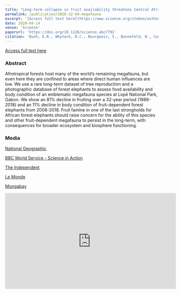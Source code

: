 ```yaml
---
title: "Long-term collapse in fruit availability threatens Central African forest megafauna"
permalink: /publication/2020-12-04-megafauna
excerpt: '[Access full text here](https://www.science.org/stoken/author-tokens/ST-449/full)'
date: 2020-04-14
venue: 'Science'
paperurl: 'https://doi.org/10.1126/science.abc7791'
citation: 'Bush, E.R., Whytock, R.C., Bourgeois, S., Bunnefeld, N., Cardoso, A.W., Dikangadissi, J.T., Dimbonda, P., Dimoto, E., Ndong, J.E., Jeffery, K.J. and Lehmann, D., 2020. Long-term collapse in fruit availability threatens Central African forest megafauna. Science, 370(6521), pp1219-1222'
---
```

  
  [Access full text here](https://www.science.org/stoken/author-tokens/ST-449/full)

### Abstract
Afrotropical forests host many of the world’s remaining megafauna, but even here they are confined to areas where direct human influences are low. We use a rare long-term dataset of tree reproduction and a photographic database of forest elephants to assess food availability and body condition of an emblematic megafauna species at Lopé National Park, Gabon. We show an 81% decline in fruiting over a 32-year period (1986-2018) and an 11% decline in body condition of fruit-dependent forest elephants from 2008-2018. Fruit famine in one of the last strongholds for African forest elephants should raise concern for the ability of this species and other fruit-dependent megafauna to persist in the long-term, with consequences for broader ecosystem and biosphere functioning.


### Media

<script type="text/javascript" src="https://d1bxh8uas1mnw7.cloudfront.net/assets/embed.js"></script><div data-badge-details="right" data-badge-type="medium-donut" data-doi=" 	10.1126/science.abc7791" data-hide-no-mentions="true" class="altmetric-embed"></div>

[National Geographic](https://www.nationalgeographic.com/magazine/article/gabon-forest-elephants-refuge-feature)

[BBC World Service - Science in Action](https://www.bbc.co.uk/sounds/play/w3cszh0x)

[The Independent](https://www.independent.co.uk/environment/stop-illegal-wildlife-trade-elephants-starving-climate-crisis-causes-africa-s-largest-rainforest-wither-and-die-b582490.html)

[Le Monde](https://www.lemonde.fr/afrique/article/2020/10/01/en-afrique-centrale-le-rechauffement-climatique-affame-les-elephants-de-forets_6054415_3212.html)

[Mongabay](https://news.mongabay.com/2020/10/with-a-drastic-decline-in-tropical-fruit-gabons-rainforest-mega-gardeners-go-hungry/)


<iframe width="560" height="315" src="https://www.youtube.com/embed/r3bWu2YbP_M" frameborder="0" allow="accelerometer; autoplay; clipboard-write; encrypted-media; gyroscope; picture-in-picture" allowfullscreen></iframe>
